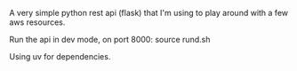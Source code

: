 A very simple python rest api (flask) that I'm using to play around with a few aws resources.

Run the api in dev mode, on port 8000:
source rund.sh

Using uv for dependencies.
